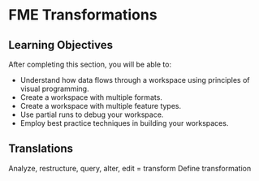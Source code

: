# FME Transformations

## Learning Objectives

After completing this section, you will be able to:
- Understand how data flows through a workspace using principles of visual programming.
- Create a workspace with multiple formats.
- Create a workspace with multiple feature types.
- Use partial runs to debug your workspace.
- Employ best practice techniques in building your workspaces.

## Translations

Analyze, restructure, query, alter, edit = transform
Define transformation
